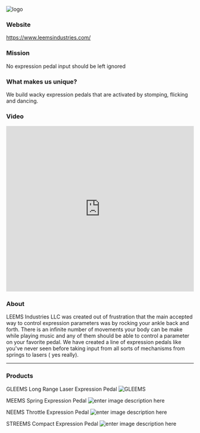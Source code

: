 ![logo](https://assets.bigcartel.com/theme_images/59622654/LEEMSLogo2.png?auto=format&fit=max&h=480&w=1200)

### Website
https://www.leemsindustries.com/

### Mission
No expression pedal input should be left ignored

### What makes us unique?
We build wacky expression pedals that are activated by stomping, flicking and dancing.

### Video
<iframe width="100%" height="444" src="https://www.youtube.com/embed/Ae249y2hk1Q" title="YouTube video player" frameborder="0" allow="accelerometer; autoplay; clipboard-write; encrypted-media; gyroscope; picture-in-picture" allowfullscreen></iframe>

### About 
LEEMS Industries LLC was created out of frustration that the main accepted way to control expression parameters was by rocking your ankle back and forth. There is an infinite number of movements your body can be make while playing music and any of them should be able to control a parameter on your favorite pedal. We have created a line of expression pedals like you've never seen before taking input from all sorts of mechanisms from springs to lasers ( yes really).     
____________________________________

### Products

GLEEMS Long Range Laser Expression Pedal
![GLEEMS](https://assets.bigcartel.com/product_images/343582246/IMG_20220912_231952670.jpg?auto=format&fit=max&w=1000)

MEEMS Spring Expression Pedal
![enter image description here](https://assets.bigcartel.com/product_images/313331289/IMG_20210814_111457658.jpg?auto=format&fit=max&w=1000)

NEEMS Throttle Expression Pedal
![enter image description here](https://assets.bigcartel.com/product_images/295632027/NEEMS.jpg?auto=format&fit=max&w=1000)

STREEMS Compact Expression Pedal
![enter image description here](https://assets.bigcartel.com/product_images/346930018/IMG_20221029_083308090.jpg?auto=format&fit=max&w=1000)
